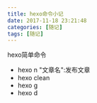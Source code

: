 ```yaml
---
title: hexo命令小记
date: 2017-11-18 23:21:48
categories: [随记]
tags: [随记]
---
```


hexo简单命令<!--more-->

- hexo n "文章名":发布文章
- hexo clean
- hexo g
- hexo d

